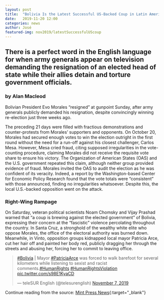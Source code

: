 ```yaml
---
layout: post
title:  "Bolivia Is the Latest Successful US-Backed Coup in Latin America"
date:   2019-11-20 12:00 
categories: news
author: José
featured-img: nov2019/latestSuccessfulUScoup
---
```

## There is a perfect word in the English language for when army generals appear on television demanding the resignation of an elected head of state while their allies detain and torture government officials.
### by Alan Macleod 

Bolivian President Evo Morales “resigned” at gunpoint Sunday, after army
generals publicly demanded his resignation, despite convincingly winning
re-election just three weeks ago.

The preceding 21 days were filled with fractious demonstrations and
counter-protests from Morales’ supporters and opponents. On October 20, Morales
had secured enough votes to win the election outright in the first round without
the need for a run-off against his closest challenger, Carlos Mesa. However,
Mesa cried fraud, citing supposed irregularities in the vote-counting procedure,
claiming Morales did not receive the requisite vote share to ensure his victory.
The Organization of American States (OAS) and the U.S. government repeated this
claim, although neither group provided evidence of fraud. Morales invited the
OAS to audit the election as he was confident of its veracity. Indeed, a report
by the Washington-based Center for Economic Policy Research found that the vote
totals were “consistent” with those announced, finding no irregularities
whatsoever. Despite this, the local U.S.-backed opposition went on the attack.
 
### Right-Wing Rampage
On Saturday, veteran political scientists Noam Chomsky and Vijay Prashad warned
that “a coup is brewing against the elected government” of Bolivia, expressing
their concern at the “fascistic” violence percolating throughout the country. In
Santa Cruz, a stronghold of the wealthy white elite who oppose Morales, the
office of the electoral authority was burned down. Meanwhile, in Vinto,
opposition groups kidnapped local mayor Patricia Arce, cut her hair off and
painted her body red, publicly dragging her through the streets and abusing her,
forcing her to commit to leaving office. 



<blockquote class="twitter-tweet tw-align-center"><p lang="en" dir="ltr"><a
href="https://twitter.com/hashtag/Bolivia?src=hash&amp;ref_src=twsrc%5Etfw">#Bolivia</a>
| Mayor <a href="https://twitter.com/hashtag/PatriciaArce?src=hash&amp;ref_src=twsrc%5Etfw">#PatriciaArce</a> was forced to walk barefoot for several kilometers while listening to sexist and racist comments.<a href="https://twitter.com/hashtag/HumanRights?src=hash&amp;ref_src=twsrc%5Etfw">#HumanRights</a> <a href="https://twitter.com/hashtag/HumanRightsViolation?src=hash&amp;ref_src=twsrc%5Etfw">#HumanRightsViolation</a> <a href="https://t.co/s98E1KyaCD">pic.twitter.com/s98E1KyaCD</a></p>&mdash; teleSUR English (@telesurenglish) <a href="https://twitter.com/telesurenglish/status/1192547273080635392?ref_src=twsrc%5Etfw">November 7, 2019</a></blockquote> <script async src="https://platform.twitter.com/widgets.js" charset="utf-8"></script> 



Continue reading from the source: [Mint Press News][mpn]{:target="_blank"}

[mpn]: https://www.mintpressnews.com/bolivia-latest-successful-us-backed-coup-latin-america/262773/
